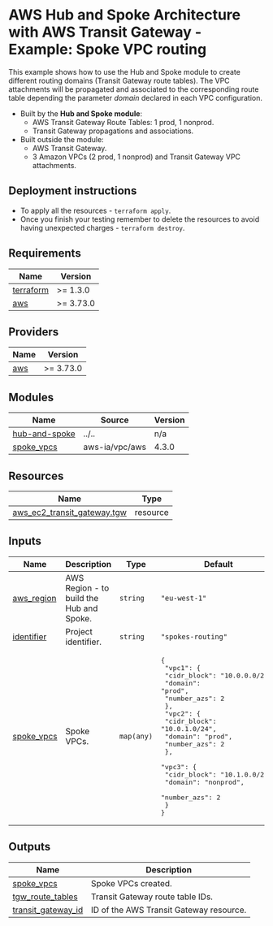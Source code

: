 <!-- BEGIN_TF_DOCS -->
# AWS Hub and Spoke Architecture with AWS Transit Gateway - Example: Spoke VPC routing

This example shows how to use the Hub and Spoke module to create different routing domains (Transit Gateway route tables). The VPC attachments will be propagated and associated to the corresponding route table depending the parameter *domain* declared in each VPC configuration.

- Built by the **Hub and Spoke module**:
  - AWS Transit Gateway Route Tables: 1 prod, 1 nonprod.
  - Transit Gateway propagations and associations.
- Built outside the module:
  - AWS Transit Gateway.
  - 3 Amazon VPCs (2 prod, 1 nonprod) and Transit Gateway VPC attachments.

## Deployment instructions

* To apply all the resources - `terraform apply`.
* Once you finish your testing remember to delete the resources to avoid having unexpected charges - `terraform destroy`.

## Requirements

| Name | Version |
|------|---------|
| <a name="requirement_terraform"></a> [terraform](#requirement\_terraform) | >= 1.3.0 |
| <a name="requirement_aws"></a> [aws](#requirement\_aws) | >= 3.73.0 |

## Providers

| Name | Version |
|------|---------|
| <a name="provider_aws"></a> [aws](#provider\_aws) | >= 3.73.0 |

## Modules

| Name | Source | Version |
|------|--------|---------|
| <a name="module_hub-and-spoke"></a> [hub-and-spoke](#module\_hub-and-spoke) | ../.. | n/a |
| <a name="module_spoke_vpcs"></a> [spoke\_vpcs](#module\_spoke\_vpcs) | aws-ia/vpc/aws | 4.3.0 |

## Resources

| Name | Type |
|------|------|
| [aws_ec2_transit_gateway.tgw](https://registry.terraform.io/providers/hashicorp/aws/latest/docs/resources/ec2_transit_gateway) | resource |

## Inputs

| Name | Description | Type | Default | Required |
|------|-------------|------|---------|:--------:|
| <a name="input_aws_region"></a> [aws\_region](#input\_aws\_region) | AWS Region - to build the Hub and Spoke. | `string` | `"eu-west-1"` | no |
| <a name="input_identifier"></a> [identifier](#input\_identifier) | Project identifier. | `string` | `"spokes-routing"` | no |
| <a name="input_spoke_vpcs"></a> [spoke\_vpcs](#input\_spoke\_vpcs) | Spoke VPCs. | `map(any)` | <pre>{<br>  "vpc1": {<br>    "cidr_block": "10.0.0.0/24",<br>    "domain": "prod",<br>    "number_azs": 2<br>  },<br>  "vpc2": {<br>    "cidr_block": "10.0.1.0/24",<br>    "domain": "prod",<br>    "number_azs": 2<br>  },<br>  "vpc3": {<br>    "cidr_block": "10.1.0.0/24",<br>    "domain": "nonprod",<br>    "number_azs": 2<br>  }<br>}</pre> | no |

## Outputs

| Name | Description |
|------|-------------|
| <a name="output_spoke_vpcs"></a> [spoke\_vpcs](#output\_spoke\_vpcs) | Spoke VPCs created. |
| <a name="output_tgw_route_tables"></a> [tgw\_route\_tables](#output\_tgw\_route\_tables) | Transit Gateway route table IDs. |
| <a name="output_transit_gateway_id"></a> [transit\_gateway\_id](#output\_transit\_gateway\_id) | ID of the AWS Transit Gateway resource. |
<!-- END_TF_DOCS -->